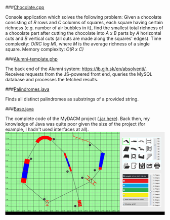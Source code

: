 ###[Chocolate.cpp](/chocolate.cpp)

Console application which solves the following problem: Given a chocolate consisting of *R* rows and *C* columns of squares,
each square having certain richness (e.g. number of air bubbles in it), find the smallest total richness of a chocolate part
after cutting the chocolate into *A x B* parts by *A* horizontal cuts and *B* vertical cuts (all cuts are made along the squares' edges).
Time complexity: *O(RC log M)*, where *M* is the average richness of a single square.
Memory complexity: *O(R x C)*

###[Alumni-template.php](/alumni-template.php)

The back end of the Alumni system: https://ib.gjh.sk/en/absolventi/. Receives requests from the JS-powered front end,
queries the MySQL database and processes the fetched results.

###[Palindromes.java](/Palindromes.java)

Finds all distinct palindromes as substrings of a provided string.

###[Base.java](/Base.java)

The complete code of the MyDACM project ([.jar here](/MyDACM.jar)). Back then, my knowledge of Java was quite poor given the size of the project (for example, I hadn't used interfaces at all).
![Alt text](/mydacmcreator.png "A map exported from MyDACM Creator")
